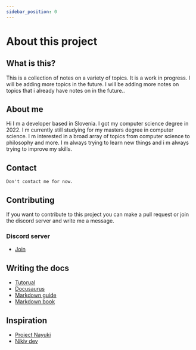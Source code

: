 ```yaml
---
sidebar_position: 0
---
```

# About this project

## What is this?

This is a collection of notes on a variety of topics. It is a work in progress. I will be adding more topics in the future. I will be adding more notes on topics that i already have notes on in the future..

## About me

Hi I m a developer based in Slovenia. I got my computer science degree in 2022. I m currently still studying for my masters degree in computer science. I m interested in a broad array of topics from computer science to philosophy and more. I m always trying to learn new things and i m always trying to improve my skills.

## Contact
    Don't contact me for now.

## Contributing

If you want to contribute to this project you can make a pull request or join the discord server and write me a message.

### Discord server

- [Join](https://discord.gg/zRvwtKuezy)
## Writing the docs

- [Tutorual](https://blog.logrocket.com/easy-documentation-with-docusaurus/)
- [Docusaurus](https://docusaurus.io/)
- [Markdown guide](https://www.markdownguide.org/basic-syntax/)
- [Markdown book](https://rust-lang.github.io/mdBook/index.html)

## Inspiration

- [Project Nayuki](https://www.nayuki.io/)
- [Nikiv dev](https://wiki.nikiv.dev/)
